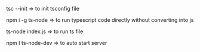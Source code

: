 tsc --init   =>   to init tsconfig file

npm i -g ts-node   =>   to run typescript code directly without converting into js

ts-node index.js   =>   to run ts file

npm I ts-node-dev   =>   to auto start server 
